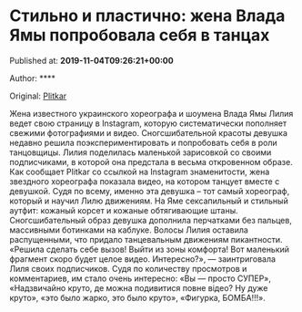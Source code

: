 
# Стильно и пластично: жена Влада Ямы попробовала себя в танцах

Published at: **2019-11-04T09:26:21+00:00**

Author: ****

Original: [Plitkar](https://plitkar.com.ua/stilno-i-plastichno-zhena-vlada-jamy-poprobovala-sebja-v-tancah/)

Жена известного украинского хореографа и шоумена Влада Ямы Лилия ведет свою страницу в Instagram, которую систематически пополняет свежими фотографиями и видео. Сногсшибательной красоты девушка недавно решила поэкспериментировать и попробовать себя в роли танцовщицы. Лилия поделилась маленькой зарисовкой со своими подписчиками, в которой она предстала в весьма откровенном образе.
Как сообщает Plitkar со ссылкой на Instagram знаменитости, жена звездного хореографа показала видео, на котором танцует вместе с девушкой. Судя по всему, именно эта девушка – тот самый хореограф, который и научил Лилю движениям. На Яме сексапильный и стильный аутфит: кожаный корсет и кожаные обтягивающие штаны. Сногсшибательный образ девушка дополнила перчатками без пальцев, массивными ботинками на каблуке. Волосы Лилия оставила распущенными, что придало танцевальным движениям пикантности.
«Решила сделать себе вызов! Выйти из зоны комфорта! Вот маленький фрагмент скоро будет целое видео. Интересно?», — заинтриговала Лиля своих подписчиков. Судя по количеству просмотров и комментариев, им стало очень интересно: «Вы — просто СУПЕР», «Надзвичайно круто, де можна подивитися повне відео? Ну дуже круто», «это было жарко, это было круто», «Фигурка, БОМБА!!!».
